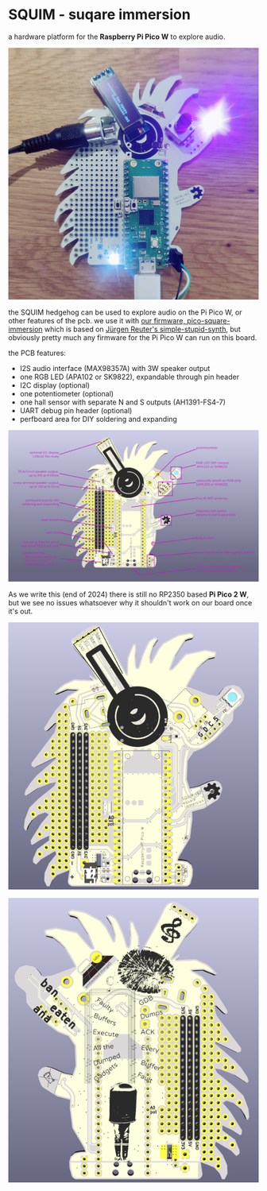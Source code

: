 # SQUIM - suqare immersion

a hardware platform for the **Raspberry Pi Pico W** to explore audio.

![photo of the PCB](pic/photo0.jpg "hedgehog front with some options")

the SQUIM hedgehog can be used to explore audio on the Pi Pico W, or other features of the pcb. we use it with [our firmware, pico-square-immersion](https://github.com/wenzellabs/pico-square-immersion) which is based on [J&uuml;rgen Reuter's simple-stupid-synth](https://github.com/soundpaint/pico-simple-stupid-synth), but obviously pretty much any firmware for the Pi Pico W can run on this board.

the PCB features:
- I2S audio interface (MAX98357A) with 3W speaker output
- one RGB LED (APA102 or SK9822), expandable through pin header
- I2C display (optional)
- one potentiometer (optional)
- one hall sensor with separate N and S outputs (AH1391-FS4-7)
- UART debug pin header (optional)
- perfboard area for DIY soldering and expanding

![detailed features of the PCB](pic/hedgehog_features.png "hedgehog features")


As we write this (end of 2024) there is still no RP2350 based **Pi Pico 2 W**, but we see no issues whatsoever why it shouldn't work on our board once it's out.

![front render of the PCB](pic/hedgehog_front_kicad.png "hedgehog front")

![back render of the PCB](pic/hedgehog_back_kicad.png "hedgehog back")
